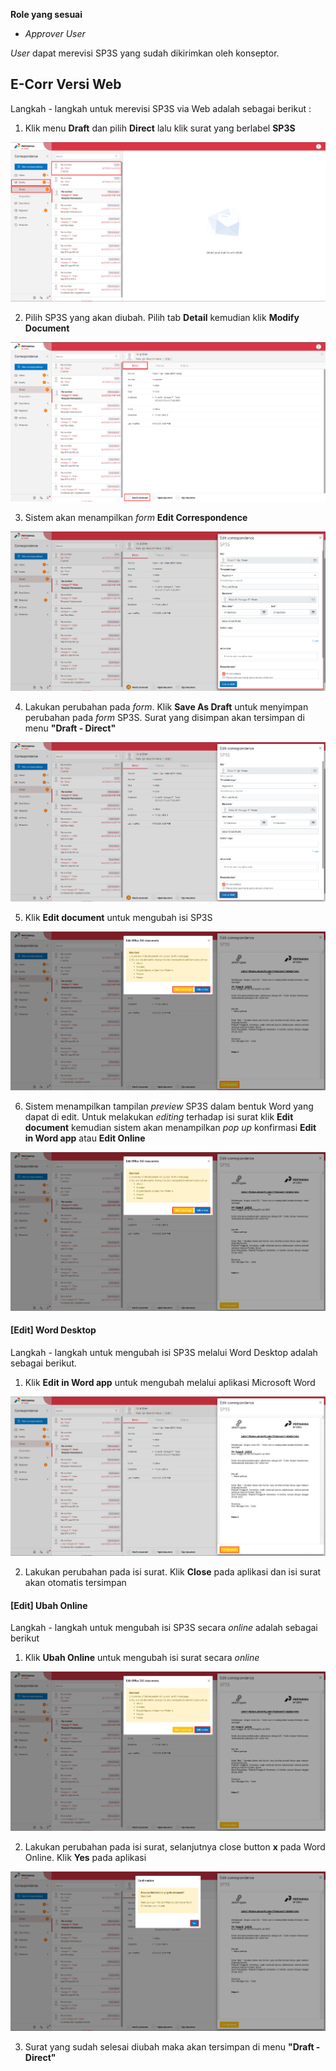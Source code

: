 **Role yang sesuai**

- *Approver User*

*User* dapat merevisi SP3S yang sudah dikirimkan oleh konseptor. 

## **E-Corr Versi Web**

Langkah - langkah untuk merevisi SP3S via Web adalah sebagai berikut :

1. Klik menu **Draft** dan pilih **Direct** lalu klik surat yang berlabel **SP3S**

![gambar](SP3S/SP3S_Web/SP20.png)

2. Pilih SP3S yang akan diubah. Pilih tab **Detail** kemudian klik **Modify Document**

![gambar](SP3S/SP3S_Web/SP21.png)

3. Sistem akan menampilkan *form* **Edit Correspondence**

![gambar](SP3S/SP3S_Web/SP22.png)

4. Lakukan perubahan pada *form*. Klik **Save As Draft** untuk menyimpan perubahan pada *form* SP3S. Surat yang disimpan akan tersimpan di menu **"Draft - Direct"**

![gambar](SP3S/SP3S_Web/SP23.png)

5. Klik **Edit document** untuk mengubah isi SP3S

![gambar](SP3S/SP3S_Web/SP24.png)

6. Sistem menampilkan tampilan *preview* SP3S dalam bentuk Word yang dapat di edit. Untuk melakukan *editing* terhadap isi surat klik **Edit document** kemudian sistem akan menampilkan *pop up* konfirmasi **Edit in Word app** atau **Edit Online**

![gambar](SP3S/SP3S_Web/SP25.png)

#### **[Edit] Word Desktop**

Langkah - langkah untuk mengubah isi SP3S melalui Word Desktop adalah sebagai berikut.

1. Klik **Edit in Word app** untuk mengubah melalui aplikasi Microsoft Word

![gambar](SP3S/SP3S_Web/SP26.png)

2. Lakukan perubahan pada isi surat. Klik **Close** pada aplikasi dan isi surat akan otomatis tersimpan


#### **[Edit] Ubah Online**

Langkah - langkah untuk mengubah isi SP3S secara *online* adalah sebagai berikut

1. Klik **Ubah Online** untuk mengubah isi surat secara *online*

![gambar](SP3S/SP3S_Web/SP29.png)

2. Lakukan perubahan pada isi surat, selanjutnya close button **x** pada Word Online. Klik **Yes** pada aplikasi

![gambar](SP3S/SP3S_Web/SP30.png)

3. Surat yang sudah selesai diubah maka akan tersimpan di menu **"Draft - Direct"**



